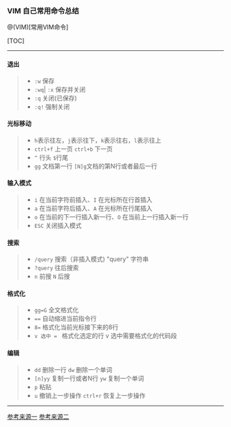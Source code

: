 ###  VIM 自己常用命令总结

@(VIM)[常用VIM命令]

[TOC]

----
####   退出
>  * `:w` 保存
>  * `:wq`| `:x`  保存并关闭
>  * `:q`  关闭(已保存)
>  * `:q!` 强制关闭

####  光标移动
> * `h`表示往左，`j`表示往下，`k`表示往右，`l`表示往上
> * `ctrl+f` 上一页  `ctrl+b` 下一页
> *   `^`  行头 `$`行尾
> * `gg` 文档第一行 `[N]g`文档的第N行或者最后一行

#### 输入模式
> * `i` 在当前字符前插入、`I` 在光标所在行首插入
> * `a` 在当前字符后插入、`A` 在光标所在行尾插入
> * `o` 在当前的下一行插入新一行、`O` 在当前上一行插入新一行
> * `ESC`	关闭插入模式 

#### 搜索
> * `/query` 搜索（非插入模式) "query" 字符串
> * `?query` 往后搜索
> * `n`  前搜 `N` 后搜

####  格式化
> * `gg=G` 全文格式化
> * `==`  自动缩进当前指令行
> * `8=` 格式化当前光标接下来的8行
> * `v 选中 = ` 格式化选定的行 v 选中需要格式化的代码段

#### 编辑
> * `dd`  删除一行 `dw` 删除一个单词 
> * `[n]yy` 复制一行或者N行 `yw` 复制一个单词
> * `p` 粘贴
> * `u`  撤销上一步操作 `ctrl+r` 恢复上一步操作



---------
[参考来源一](https://segmentfault.com/a/1190000009064004)
[参考来源二](http://pizn.github.io/2012/03/03/vim-commonly-used-command.html)